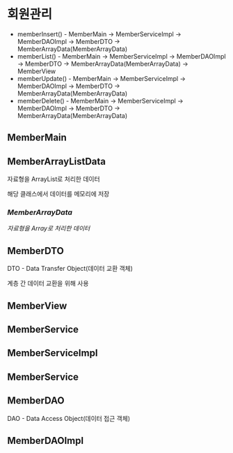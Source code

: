 # 회원관리
- memberInsert() - MemberMain → MemberServiceImpl → MemberDAOImpl → MemberDTO → MemberArrayData(MemberArrayData)
- memberList() - MemberMain → MemberServiceImpl → MemberDAOImpl → MemberDTO → MemberArrayData(MemberArrayData) → MemberView
- memberUpdate() - MemberMain → MemberServiceImpl → MemberDAOImpl → MemberDTO → MemberArrayData(MemberArrayData)
- memberDelete() - MemberMain → MemberServiceImpl → MemberDAOImpl → MemberDTO → MemberArrayData(MemberArrayData)
## MemberMain
## MemberArrayListData
자료형을 ArrayList로 처리한 데이터

해당 클래스에서 데이터를 메모리에 저장
### *MemberArrayData*
*자료형을 Array로 처리한 데이터*
## MemberDTO
DTO - Data Transfer Object(데이터 교환 객체)

계층 간 데이터 교환을 위해 사용
## MemberView

## MemberService

## MemberServiceImpl

## MemberService

## MemberDAO
DAO - Data Access Object(데이터 접근 객체)
## MemberDAOImpl
